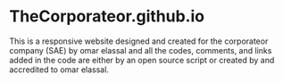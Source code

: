 # TheCorporateor.github.io
This is a responsive website designed and created for the corporateor company (SAE) by omar elassal and all the codes, comments, and links added in the code are either by an open source script or created by and accredited to omar elassal.
